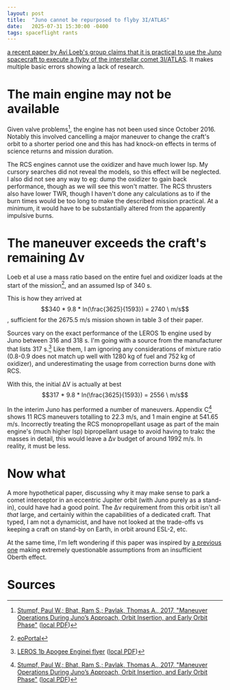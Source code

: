 ```yaml
---
layout: post
title:  "Juno cannot be repurposed to flyby 3I/ATLAS"
date:   2025-07-31 15:30:00 -0400
tags: spaceflight rants
---
```

<script type="text/javascript" async
   src="https://cdnjs.cloudflare.com/ajax/libs/mathjax/2.7.4/MathJax.js?config=TeX-MML-AM_CHTML">
</script>


[a recent paper by Avi Loeb's group claims that it is practical to use the Juno spacecraft to execute a flyby of the interstellar comet 3I/ATLAS](https://www.arxiv.org/abs/2507.21402). It makes multiple basic errors showing a lack of research.

# The main engine may not be available
Given valve problems[^2], the engine has not been used since October 2016. Notably this involved cancelling a major maneuver to change the craft's orbit to a shorter period one and this has had knock-on effects in terms of science returns and mission duration.

The RCS engines cannot use the oxidizer and have much lower Isp. My cursory searches did not reveal the models, so this effect will be neglected. I also did not see any way to eg: dump the oxidizer to gain back performance, though as we will see this won't matter. The RCS thrusters also have lower TWR, though I haven't done any calculations as to if the burn times would be too long to make the described mission practical. At a minimum, it would have to be substantially altered from the apparently impulsive burns.

# The maneuver exceeds the craft's remaining Δv
Loeb et al use a mass ratio based on the entire fuel and oxidizer loads at the start of the mission[^0], and an assumed Isp of 340 s.

This is how they arrived at $$340 * 9.8 * ln(\frac{3625}{1593}) = 2740 \ m/s$$, sufficient for the 2675.5 m/s mission shown in table 3 of their paper.

Sources vary on the exact performance of the LEROS 1b engine used by Juno between 316 and 318 s. I'm going with a source from the manufacturer that lists 317 s.[^1] Like them, I am ignoring any considerations of mixture ratio (0.8-0.9 does not match up well with 1280 kg of fuel and 752 kg of oxidizer), and underestimating the usage from correction burns done with RCS.

With this, the initial ΔV is actually at best $$317 * 9.8 * ln(\frac{3625}{1593}) = 2556 \ m/s$$

In the interim Juno has performed a number of maneuvers. Appendix C[^2] shows 11 RCS maneuvers totalling to 22.3 m/s, and 1 main engine at 541.65 m/s. Incorrectly treating the RCS monopropellant usage as part of the main engine's (much higher Isp) bipropellant usage to avoid having to trakc the masses in detail, this would leave a Δv budget of around 1992 m/s. In reality, it must be less.

# Now what
A more hypothetical paper, discussing why it may make sense to park a comet interceptor in an eccentric Jupiter orbit (with Juno purely as a stand-in), could have had a good point. The Δv requirement from this orbit isn't all *that* large, and certainly within the capabilities of a dedicated craft. That typed, I am not a dynamicist, and have not looked at the trade-offs vs keeping a craft on stand-by on Earth, in orbit around ESL-2, etc.

At the same time, I'm left wondering if this paper was inspired by [a previous one](https://arxiv.org/abs/2507.12213) making extremely questionable assumptions from an insufficient Oberth effect.

# Sources
[^0]: [eoPortal](https://www.eoportal.org/satellite-missions/juno#launch)
[^1]: [LEROS 1b Apogee Enginei flyer](https://www.nammo.com/wp-content/uploads/2021/03/2021-Nammo-Westcott-Liquid-Engine-LEROS1B.pdf) ([local PDF](/codeanddata/))
[^2]: [Stumpf, Paul W.; Bhat, Ram S.; Pavlak, Thomas A., 2017, "Maneuver Operations During Juno’s Approach, Orbit Insertion, and Early Orbit Phase"](https://dataverse.jpl.nasa.gov/file.xhtml?fileId=58768&version=2.0) ([local PDF](/codeanddata/))
